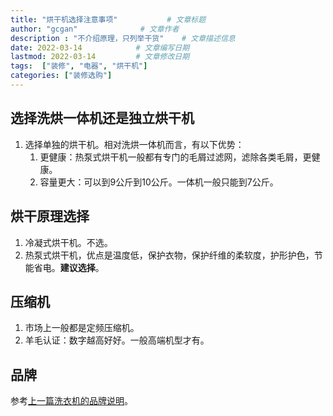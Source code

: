 ```yaml
---
title: "烘干机选择注意事项"           # 文章标题
author: "gcgan"              # 文章作者
description : "不介绍原理，只列举干货"    # 文章描述信息
date: 2022-03-14            # 文章编写日期
lastmod: 2022-03-14         # 文章修改日期
tags:  ["装修", "电器", "烘干机"]
categories: ["装修选购"]
---
```

## 选择洗烘一体机还是独立烘干机
1. 选择单独的烘干机。相对洗烘一体机而言，有以下优势：
   1. 更健康：热泵式烘干机一般都有专门的毛屑过滤网，滤除各类毛屑，更健康。
   2. 容量更大：可以到9公斤到10公斤。一体机一般只能到7公斤。

## 烘干原理选择
1. 冷凝式烘干机。不选。
2. 热泵式烘干机，优点是温度低，保护衣物，保护纤维的柔软度，护形护色，节能省电。**建议选择**。

## 压缩机
1. 市场上一般都是定频压缩机。
2. 羊毛认证：数字越高好好。一般高端机型才有。

## 品牌
参考[上一篇洗衣机的品牌说明](%E6%BB%9A%E7%AD%92%E6%B4%97%E8%A1%A3%E6%9C%BA%E9%80%89%E6%8B%A9%E6%B3%A8%E6%84%8F%E4%BA%8B%E9%A1%B9%20.md)。